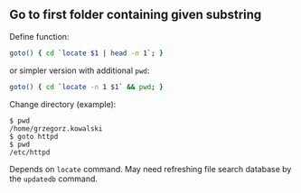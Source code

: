 ## Go to first folder containing given substring

Define function:

```bash
goto() { cd `locate $1 | head -n 1`; }
```

or simpler version with additional `pwd`:

```bash
goto() { cd `locate -n 1 $1` && pwd; }
```

Change directory (example):

```
$ pwd
/home/grzegorz.kowalski
$ goto httpd
$ pwd
/etc/httpd
```

Depends on `locate` command. May need refreshing file search database by the `updatedb` command.
